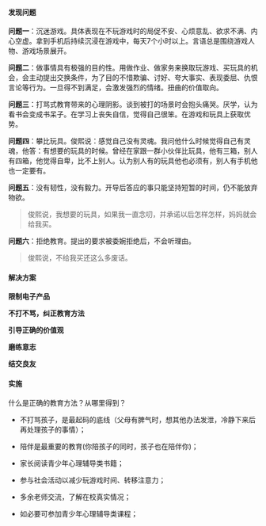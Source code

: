 #### 发现问题

**问题一**：沉迷游戏。具体表现在不玩游戏时的局促不安、心烦意乱、欲求不满、内心空虚。拿到手机后持续沉浸在游戏中，每天7个小时以上。言语总是围绕游戏人物、游戏场景展开。

**问题二**：做事情具有极强的目的性。用做作业、做家务来换取玩游戏、买玩具的机会，会主动提出交换条件，为了目的不惜欺骗、讨好、夸大事实、表现委屈、仇恨言论等行为。一旦得不到满足，会激发强烈的情绪。扭曲的价值取向。

**问题三**：打骂式教育带来的心理阴影。谈到被打的场景时会抱头痛哭。厌学，认为看书会变成书呆子。在学习上丧失自信，觉得自己很笨。在游戏和玩具上获取优势。

**问题四**：攀比玩具。俊熙说：感觉自己没有灵魂。我问他什么时候觉得自己有灵魂，他答：有想要的玩具的时候。曾经在家跟一群小伙伴比玩具，他有三箱，别人有四箱，他觉得自卑，比不上别人。认为别人有的玩具他也必须有，别人有手机他也一定要有。

**问题五**：没有韧性，没有毅力。开导后答应的事只能坚持短暂的时间，仍不能放弃物欲。

> 俊熙说，我想要的玩具，如果我一直念叨，并承诺以后怎样怎样，妈妈就会给我买。

**问题六**：拒绝教育。提出的要求被委婉拒绝后，不会听理由。

> 俊熙说，不给我买还这么多废话。

#### 解决方案

**限制电子产品**

**不打不骂，纠正教育方法**

**引导正确的价值观**

**磨练意志**

**结交良友**



#### 实施

什么是正确的教育方法？从哪里得到？

- 不打骂孩子，是最起码的底线（父母有脾气时，想其他办法发泄，冷静下来后再处理孩子的事情）；

- 陪伴是最重要的教育(你陪孩子的同时，孩子也在陪伴你)；

- 家长阅读青少年心理辅导类书籍；
- 参与社会活动以减少玩游戏时间、转移注意力；
- 多余老师交流，了解在校真实情况；
- 如必要可参加青少年心理辅导类课程；



